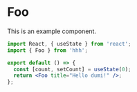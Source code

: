 # Foo

This is an example component.

```jsx
import React, { useState } from 'react';
import { Foo } from 'hhh';

export default () => {
  const [count, setCount] = useState(0);
  return <Foo title="Hello dumi!" />;
};
```
